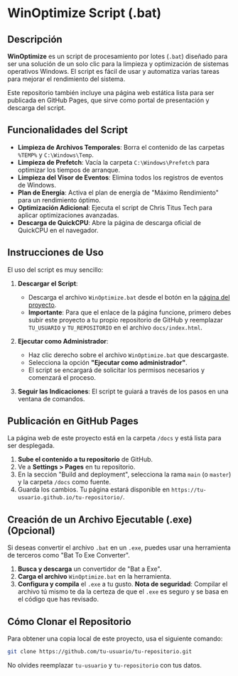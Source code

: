 # WinOptimize Script (.bat)

## Descripción

**WinOptimize** es un script de procesamiento por lotes (`.bat`) diseñado para ser una solución de un solo clic para la limpieza y optimización de sistemas operativos Windows. El script es fácil de usar y automatiza varias tareas para mejorar el rendimiento del sistema.

Este repositorio también incluye una página web estática lista para ser publicada en GitHub Pages, que sirve como portal de presentación y descarga del script.

## Funcionalidades del Script

- **Limpieza de Archivos Temporales**: Borra el contenido de las carpetas `%TEMP%` y `C:\Windows\Temp`.
- **Limpieza de Prefetch**: Vacía la carpeta `C:\Windows\Prefetch` para optimizar los tiempos de arranque.
- **Limpieza del Visor de Eventos**: Elimina todos los registros de eventos de Windows.
- **Plan de Energía**: Activa el plan de energía de "Máximo Rendimiento" para un rendimiento óptimo.
- **Optimización Adicional**: Ejecuta el script de Chris Titus Tech para aplicar optimizaciones avanzadas.
- **Descarga de QuickCPU**: Abre la página de descarga oficial de QuickCPU en el navegador.

## Instrucciones de Uso

El uso del script es muy sencillo:

1.  **Descargar el Script**:
    -   Descarga el archivo `WinOptimize.bat` desde el botón en la [página del proyecto](https://TU_USUARIO.github.io/TU_REPOSITORIO/).
    -   **Importante**: Para que el enlace de la página funcione, primero debes subir este proyecto a tu propio repositorio de GitHub y reemplazar `TU_USUARIO` y `TU_REPOSITORIO` en el archivo `docs/index.html`.

2.  **Ejecutar como Administrador**:
    -   Haz clic derecho sobre el archivo `WinOptimize.bat` que descargaste.
    -   Selecciona la opción **"Ejecutar como administrador"**.
    -   El script se encargará de solicitar los permisos necesarios y comenzará el proceso.
3.  **Seguir las Indicaciones**: El script te guiará a través de los pasos en una ventana de comandos.

## Publicación en GitHub Pages

La página web de este proyecto está en la carpeta `/docs` y está lista para ser desplegada.

1.  **Sube el contenido a tu repositorio** de GitHub.
2.  Ve a **Settings > Pages** en tu repositorio.
3.  En la sección "Build and deployment", selecciona la rama `main` (o `master`) y la carpeta `/docs` como fuente.
4.  Guarda los cambios. Tu página estará disponible en `https://tu-usuario.github.io/tu-repositorio/`.

## Creación de un Archivo Ejecutable (.exe) (Opcional)

Si deseas convertir el archivo `.bat` en un `.exe`, puedes usar una herramienta de terceros como "Bat To Exe Converter".

1.  **Busca y descarga** un convertidor de "Bat a Exe".
2.  **Carga el archivo** `WinOptimize.bat` en la herramienta.
3.  **Configura y compila** el `.exe` a tu gusto.
**Nota de seguridad**: Compilar el archivo tú mismo te da la certeza de que el `.exe` es seguro y se basa en el código que has revisado.

## Cómo Clonar el Repositorio

Para obtener una copia local de este proyecto, usa el siguiente comando:

```bash
git clone https://github.com/tu-usuario/tu-repositorio.git
```

No olvides reemplazar `tu-usuario` y `tu-repositorio` con tus datos.